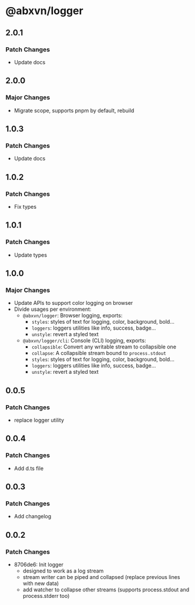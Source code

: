 # @abxvn/logger

## 2.0.1

### Patch Changes

- Update docs

## 2.0.0

### Major Changes

- Migrate scope, supports pnpm by default, rebuild

## 1.0.3

### Patch Changes

- Update docs

## 1.0.2

### Patch Changes

- Fix types

## 1.0.1

### Patch Changes

- Update types

## 1.0.0

### Major Changes

- Update APIs to support color logging on browser
- Divide usages per environment:
  - `@abxvn/logger`: Browser logging, exports:
    - `styles`: styles of text for logging, color, background, bold...
    - `loggers`: loggers utilities like info, success, badge...
    - `unstyle`: revert a styled text
  - `@abxvn/logger/cli`: Console (CLI) logging, exports:
    - `collapsible`: Convert any writable stream to collapsible one
    - `collapse`: A collapsible stream bound to `process.stdout`
    - `styles`: styles of text for logging, color, background, bold...
    - `loggers`: loggers utilities like info, success, badge...
    - `unstyle`: revert a styled text

## 0.0.5

### Patch Changes

- replace logger utility

## 0.0.4

### Patch Changes

- Add d.ts file

## 0.0.3

### Patch Changes

- Add changelog

## 0.0.2

### Patch Changes

- 8706de6: Init logger
  - designed to work as a log stream
  - stream writer can be piped and collapsed (replace previous lines with new data)
  - add watcher to collapse other streams (supports process.stdout and process.stderr too)
